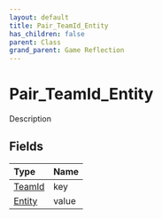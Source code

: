 ```yaml
---
layout: default
title: Pair_TeamId_Entity
has_children: false
parent: Class
grand_parent: Game Reflection
---
```

# Pair_TeamId_Entity
Description 

## Fields

| Type | Name |
|:----------|:--------------|
| [TeamId](/riftbreaker-wiki/docs/game-reflection/classes/team_id/) | key |
| [Entity](/riftbreaker-wiki/docs/game-reflection/classes/entity/) | value |

